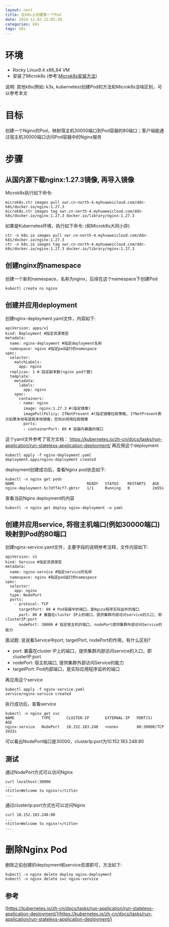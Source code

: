 ```yaml
---
layout: next
title: 在k8s上创建第一个Pod
date: 2024-12-02 22:05:20
categories: k8s
tags: k8s
---
```


# 环境
* Rocky Linux9.4 x86_64 VM 
* 安装了Microk8s (参考:[Microk8s安装方法](https://pcj600.github.io/2024/1201142626.html))

说明: 其他k8s(例如: k3s, kubernetes)创建Pod的方法和Microk8s没啥区别，可以参考本文

# 目标
创建一个Nginx的Pod，映射宿主机30000端口到Pod容器的80端口；客户端能通过宿主机30000端口访问Pod容器中的Nginx服务

# 步骤
<!-- more -->

## 从国内源下载nginx:1.27.3镜像, 再导入镜像
Microk8s执行如下命令:
```
microk8s.ctr images pull swr.cn-north-4.myhuaweicloud.com/ddn-k8s/docker.io/nginx:1.27.3
microk8s.ctr images tag swr.cn-north-4.myhuaweicloud.com/ddn-k8s/docker.io/nginx:1.27.3 docker.io/library/nginx:1.27.3
```
如果是Kubernetes环境，执行如下命令: (和Microk8s大同小异)
```
ctr -n k8s.io images pull swr.cn-north-4.myhuaweicloud.com/ddn-k8s/docker.io/nginx:1.27.3
ctr -n k8s.io images tag swr.cn-north-4.myhuaweicloud.com/ddn-k8s/docker.io/nginx:1.27.3 docker.io/library/nginx:1.27.3
```

## 创建nginx的namespace
创建一个新的namespace，名称为nginx，后续在这个namespace下创建Pod
```
kubectl create ns nginx
```

## 创建并应用deployment
创建nginx-deployment.yaml文件，内容如下:
```
apiVersion: apps/v1
kind: Deployment #指定资源类型
metadata:
  name: nginx-deployment #指定deployment名称
  namespace: nginx #指定pod运行的namespace
spec:
  selector:
    matchLabels:
      app: nginx
  replicas: 1 # 指定副本数(nginx pod个数)
  template:
    metadata:
      labels:
        app: nginx
    spec:
      containers:
      - name: nginx
        image: nginx:1.27.3 #(指定镜像)
        imagePullPolicy: IfNotPresent #(指定镜像拉取策略, IfNotPresent表示如果本地有就取本地镜像，否则从网络拉取镜像
        ports:
        - containerPort: 80 # 容器内暴露的端口
```
这个yaml文件参考了官方文档： https://kubernetes.io/zh-cn/docs/tasks/run-application/run-stateless-application-deployment/
再应用这个deployment
```
kubectl apply -f nginx-deployment.yaml
deployment.apps/nginx-deployment created
```
deployment创建成功后，查看Nginx pod状态如下:
```
kubectl -n nginx get pods
NAME                                READY   STATUS    RESTARTS   AGE
nginx-deployment-5c7dff4cf7-gbtsr   1/1     Running   0          2m55s
```
查看当前Nginx deployment的内容
```
kubectl -n nginx get deploy nginx-deployment -o yaml
```

## 创建并应用service, 将宿主机端口(例如30000端口)映射到Pod的80端口
创建nginx-service.yaml文件，主要字段的说明参考注释，文件内容如下:
```
apiVersion: v1
kind: Service #指定资源类型
metadata:
  name: nginx-service #指定service的名称
  namespace: nginx #指定pod运行的namespace
spec:
  selector:
    app: nginx
  type: NodePort
  ports:
    - protocol: TCP
      targetPort: 80 # Pod容器中的端口，是Nginx程序实际监听的端口
      port: 80 # 暴露在cluster IP上的端口，提供集群内部访问service的入口, 即clusterIP:port
      nodePort: 30000 # 指定宿主机的端口, nodePort提供集群外部访问Service的能力
```
面试题: 说说看Service中port, targetPort, nodePort的作用，有什么区别?
* port: 暴露在cluster IP上的端口，提供集群内部访问service的入口，即clusterIP:port
* nodePort: 宿主机端口, 提供集群外部访问Service的能力
* targetPort: Pod内部端口，是实际应用程序监听的端口

再应用这个service
```
kubectl apply -f nginx-service.yaml
service/nginx-service created
```
执行成功后，查看service
```
kubectl -n nginx get svc
NAME            TYPE       CLUSTER-IP       EXTERNAL-IP   PORT(S)        AGE
nginx-service   NodePort   10.152.183.248   <none>        80:30000/TCP   2m32s
```
可以看出NodePort端口是30000，clusterIp:port为10.152.183.248:80

## 测试
通过NodePort方式可以访问Nginx
```
curl localhost:30000
...
<title>Welcome to nginx!</title>
...
```
通过clusterIp:port方式也可以访问Nginx
```
curl 10.152.183.248:80
...
<title>Welcome to nginx!</title>
...
```

# 删除Nginx Pod
删除之前创建的deployment和service资源即可，方法如下:
```
kubectl -n nginx delete deploy nginx-deployment
kubectl -n nginx delete svc nginx-service
```

## 参考
[https://kubernetes.io/zh-cn/docs/tasks/run-application/run-stateless-application-deployment/](https://kubernetes.io/zh-cn/docs/tasks/run-application/run-stateless-application-deployment/)


